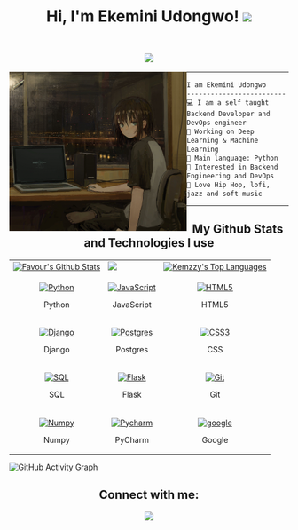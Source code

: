 <h1 align="center">
Hi, I'm Ekemini Udongwo!
  <img src="https://media.giphy.com/media/hvRJCLFzcasrR4ia7z/giphy.gif" width="30"></h1>
<!--  <img src="https://gpvc.arturio.dev/I-am-vishalmaurya" alt="Profile views" align='right'/> <a href="https://github.com/Kemzzy-Dev/Kemzzy-Dev/"> </a>  -->
<br/>

<!-- Typing SVG by DenverCoder1 - https://github.com/DenverCoder1/readme-typing-svg -->
<p align="center">
  <a href="https://github.com/DenverCoder1/readme-typing-svg"><img src="https://readme-typing-svg.herokuapp.com?lines=Computer+Science+Student;Backend+Developer;Freelancer;DevOps+Engineer;Always%20learning%20new%20things&center=true&width=380&height=45"></a>
</p>

<img align="left" src="https://github.com/I-am-vishalmaurya/I-am-vishalmaurya/blob/main/cropped_image.png" alt="Unfortunately I didn't find the author of the pic, feel to open a pull request if found" width="320" />
<hr>

```
I am Ekemini Udongwo
-------------------------
💻 I am a self taught Backend Developer and DevOps engineer
🔭 Working on Deep Learning & Machine Learning
🌟 Main language: Python
🚩 Interested in Backend Engineering and DevOps
🎵 Love Hip Hop, lofi, jazz and soft music
```
<hr>

<h2 align='center'>My Github Stats and Technologies I use </h2>
 
<table>
  <tr>
    <td>
      <a href="https://github.com/psycode99"><img alt="Favour's Github Stats" src="https://github-readme-stats.vercel.app/api?username=Kemzzy-Dev&show_icons=true&count_private=true&theme=react&hide_border=true&bg_color=1d2a3a" /></a>
    </td>
    <td>
      <a href="http://www.github.com/Kemzzy-Dev"><img src="https://github-readme-streak-stats.herokuapp.com/?user=Kemzzy-Dev&stroke=ffffff&background=1d2a3a&ring=5BCDEC&fire=5BCDEC&currStreakNum=ffffff&currStreakLabel=5BCDEC&sideNums=ffffff&sideLabels=ffffff&dates=ffffff&hide_border=true" /></a>
    </td>
    <td>
      <a href="https://github.com/Kemzzy-Dev"><img alt="Kemzzy's Top Languages" src="https://github-readme-stats.vercel.app/api/top-langs/?username=Kemzzy-Dev&langs_count=8&count_private=true&layout=compact&theme=react&hide_border=true&bg_color=1d2a3a"/></a>
    </td>
  </tr>
  <tr>
    <td>
      <p align="center">
        <a href="https://www.python.org/" target="_blank" rel="noreferrer">
          <img src="https://img.icons8.com/color/344/python--v1.png" width="36" height="36" alt="Python" />
        </a>
        <p align="center">Python</p>
      </p>
    </td>
    <td>           
      <p align="center">
        <a href="https://www.javascript.com/" target="_blank" rel="noreferrer">
          <img src="https://img.icons8.com/color/344/javascript--v1.png" width="36" height="36" alt="JavaScript" />
      </a>
        <p align="center">JavaScript</p>
      </p>
    </td>
    <td>
      <p align="center">
        <a href="https://developer.mozilla.org/en-US/docs/Glossary/HTML5" target="_blank" rel="noreferrer">
          <img src="https://raw.githubusercontent.com/danielcranney/readme-generator/main/public/icons/skills/html5-colored.svg" width="36" height="36" alt="HTML5" />
        </a>
        <p align="center">HTML5</p>
      </p>
    </td>
  </tr>
  <tr>
    <td>      
      <p align="center">
        <a href="https://www.djangoproject.com/" target="_blank" rel="noreferrer">
          <img src="https://img.icons8.com/ios/452/django.png" width="36" height="36" alt="Django" >
        </a>
        <p align="center">Django</p>
      </p>
    </td>
    <td>            
      <p align="center">
        <a href="https://www.postgresql.org/" target="_blank" rel="noreferrer">
        <img src="https://w7.pngwing.com/pngs/173/36/png-transparent-postgresql-logo-computer-software-database-open-source-s-text-head-snout.png" width="36" height="36" alt="Postgres" />
      </a>
        <p align="center">Postgres</p>
      </p>
    </td>
    <td>
      <p align="center">
        <a href="https://www.w3.org/TR/CSS/#css" target="_blank" rel="noreferrer">
          <img src="https://raw.githubusercontent.com/danielcranney/readme-generator/main/public/icons/skills/css3-colored.svg" width="36" height="36" alt="CSS3" />
      </a>
        <p align="center">CSS</p>
      </p>
    </td>
  </tr>

  <tr>
    <td>             
      <p align="center">
        <a href="https://www.w3schools.com/sql/sql_intro.asp" target="_blank" rel="noreferrer">
          <img src="https://cdn-icons-png.flaticon.com/512/4492/4492311.png" width="36" height="36" alt="SQL" />
        </a>
        <p align="center">SQL</p>
      </p>
    </td>
    <td>
      <p align="center">
      <a href="https://flask.palletsprojects.com/en/2.2.x/" target="_blank" rel="noreferrer">
          <img src="https://cdn.icon-icons.com/icons2/2148/PNG/512/flask_icon_132389.png" width="36" height="36" alt="Flask" />
        </a>
        <p align="center">Flask</p>
      </p>
    </td>
    <td>           
      <p align="center">
        <a href="https://git-scm.com/" target="_blank" rel="noreferrer">
          <img src="https://img.icons8.com/color/344/git.png" width="36" height="36" alt="Git" />
      </a>
        <p align="center">Git</p>
      </p>
    </td>
  </tr>
  <tr>
    <td>
      <p align="center">
          <a href="https://numpy.org/" target="_blank" rel="noreferrer">
          <img src="https://cdn.icon-icons.com/icons2/2699/PNG/512/numpy_logo_icon_168073.png" width="36" height="36" alt="Numpy" />
          </a>
        <p align="center">Numpy</p>
      </p>      
    </td>
    <td>
      <p align="center">
        <a href="https://www.jetbrains.com/pycharm/" target="_blank" rel="noreferrer">
          <img src="https://img.icons8.com/windows/452/pycharm.png" width="36" height="36" alt="Pycharm" />
        </a>
        <p align="center">PyCharm</p>
      </p>
    </td>
    <td>
      <p align="center">
        <a href="https://www.google.com/" target="_blank" rel="noreferrer">
          <img src="https://encrypted-tbn0.gstatic.com/images?q=tbn:ANd9GcQWKZ9OYF0vsfYHFdozFXWdr6VBqSxu7mdHa5izCN7HWw&s" width="36" height="36" alt="google" />
      </a>
        <p align="center">Google</p>
      </p>
    </td>
  </tr>
</table>

![GitHub Activity Graph](https://activity-graph.herokuapp.com/graph?username=Kemzzy-Dev&bg_color=1d2a3a&color=5BCDEC&line=5BCDEC&point=FFFFFF&hide_border=true)


<div align='center'>


## Connect with me:

<p align="center">
  
<a href = "https://twitter.com/kemzzycodes"><img src="https://img.icons8.com/fluent/48/000000/twitter.png"/></a>
</div>

</p>
